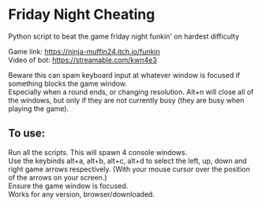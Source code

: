 # Friday Night Cheating
Python script to beat the game friday night funkin' on hardest difficulty

Game link: https://ninja-muffin24.itch.io/funkin      
Video of bot: https://streamable.com/kwn4e3      

Beware this can spam keyboard input at whatever window is focused if something blocks the game window.     
Especially when a round ends, or changing resolution. Alt+n will close all of the windows, but only if they are not currently busy (they are busy when playing the game).

## To use:    
Run all the scripts. This will spawn 4 console windows.    
Use the keybinds alt+a, alt+b, alt+c, alt+d to select the left, up, down and right game arrows respectively. (With your mouse cursor over the position of the arrows on your screen.)     
Ensure the game window is focused.      
Works for any version, browser/downloaded.
